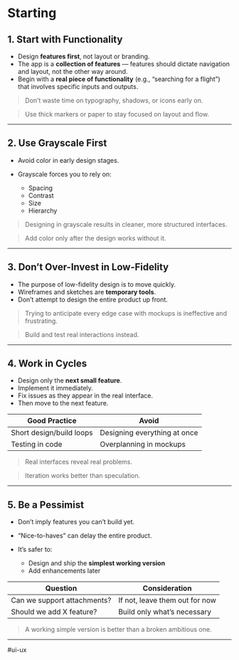 # Starting

## 1. Start with Functionality

* Design **features first**, not layout or branding.
* The app is a **collection of features** — features should dictate navigation and layout, not the other way around.
* Begin with a **real piece of functionality** (e.g., “searching for a flight”) that involves specific inputs and outputs.

> Don’t waste time on typography, shadows, or icons early on.

> Use thick markers or paper to stay focused on layout and flow.

---
## 2. Use Grayscale First

* Avoid color in early design stages.

* Grayscale forces you to rely on:

  * Spacing
  * Contrast
  * Size
  * Hierarchy

> Designing in grayscale results in cleaner, more structured interfaces.

> Add color only after the design works without it.

---
## 3. Don’t Over-Invest in Low-Fidelity

* The purpose of low-fidelity design is to move quickly.
* Wireframes and sketches are **temporary tools**.
* Don’t attempt to design the entire product up front.

> Trying to anticipate every edge case with mockups is ineffective and frustrating.

> Build and test real interactions instead.

---
## 4. Work in Cycles

* Design only the **next small feature**.
* Implement it immediately.
* Fix issues as they appear in the real interface.
* Then move to the next feature.

|  **Good Practice**  |  **Avoid**  | 
|---|---|
|  Short design/build loops  |  Designing everything at once  |
|  Testing in code  |  Overplanning in mockups  |

> Real interfaces reveal real problems.

> Iteration works better than speculation.

---
## **5. Be a Pessimist**

* Don’t imply features you can’t build yet.
* “Nice-to-haves” can delay the entire product.

* It’s safer to:

  * Design and ship the **simplest working version**
  * Add enhancements later

|  **Question**  |  **Consideration**  | 
|---|---|
|  Can we support attachments?  |  If not, leave them out for now  |
|  Should we add X feature?  |  Build only what’s necessary  |

> A working simple version is better than a broken ambitious one.

---

#ui-ux